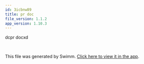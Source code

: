 ```yaml
---
id: 3icbnw89
title: pr doc
file_version: 1.1.2
app_version: 1.10.3
---
```


dcpr docxd

<br/>

This file was generated by Swimm. [Click here to view it in the app](https://swimm-web-app.web.app/repos/Z2l0aHViJTNBJTNBTm9hUmVwbyUzQSUzQU5vYW96ZXI=/docs/3icbnw89).
